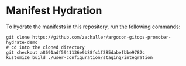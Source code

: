 # Manifest Hydration

To hydrate the manifests in this repository, run the following commands:

```shell
git clone https://github.com/zachaller/argocon-gitops-promoter-hydrate-demo
# cd into the cloned directory
git checkout a8691adf5941136e9b88fc1f285dabefbbe9782c
kustomize build ./user-configuration/staging/integration
```

